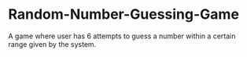 # Random-Number-Guessing-Game
A game where user has 6 attempts to guess a number within a certain range given by the system.
